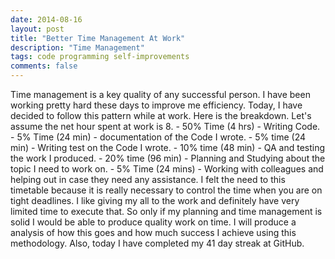 ```yaml
---
date: 2014-08-16
layout: post
title: "Better Time Management At Work"
description: "Time Management"
tags: code programming self-improvements
comments: false
--- 
```


Time management is a key quality of any successful person. I have been working
pretty hard these days to improve me efficiency. Today, I have decided to
follow this pattern while at work. Here is the breakdown. Let's assume the net hour spent at work is 8. - 50% Time (4 hrs) - Writing Code. - 5% Time (24 min) - documentation of the Code I wrote. - 5% time (24 min) - Writing test on the Code I wrote. - 10% time (48 min) - QA and testing the work I produced. - 20% time (96 min) - Planning and Studying about the topic I need to work on. - 5% Time (24 mins) - Working with colleagues and helping out in case they need
any assistance. I felt the need to this timetable because it is really necessary to control
the time when you are on tight deadlines. I like giving my all to the work and
definitely have very limited time to execute that. So only if my planning and
time management is solid I would be able to produce quality work on time. I will produce a analysis of how this goes and how much success I achieve using
this methodology. Also, today I have completed my 41 day streak at GitHub.
